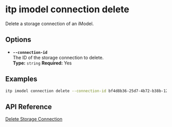 # itp imodel connection delete

Delete a storage connection of an iModel.

## Options

- **`--connection-id`**  
  The ID of the storage connection to delete.  
  **Type:** `string` **Required:** Yes

## Examples

```bash
itp imodel connection delete --connection-id bf4d8b36-25d7-4b72-b38b-12c1f0325f42
```

## API Reference

[Delete Storage Connection](https://developer.bentley.com/apis/synchronization/operations/delete-storage-connection/)
